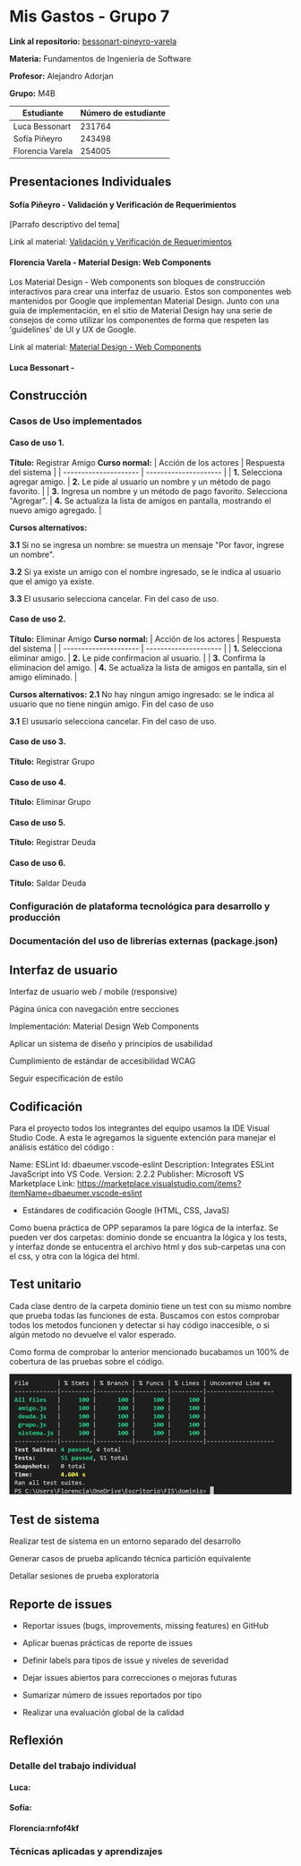 # Mis Gastos - Grupo 7

**Link al repositorio:**  [bessonart-pineyro-varela](https://github.com/ORT-FIS-202108/bessonart-pineyro-varela.git)

**Materia:** Fundamentos de Ingeniería de Software

**Profesor:** Alejandro Adorjan

**Grupo:** M4B

|Estudiante | Número de estudiante |
| ---------------- | -------------------- |
| Luca Bessonart   | 231764               |
| Sofía Piñeyro    | 243498               |
| Florencia Varela | 254005               |


## Presentaciones Individuales

#### Sofía Piñeyro - Validación y Verificación de Requerimientos

[Parrafo descriptivo del tema]

Link al material: [Validación y Verificación de Requerimientos](https://fism4b-2021.slack.com/archives/C02N6D26B42/p1637581423008900)

#### Florencia Varela - Material Design: Web Components

Los Material Design - Web components son bloques de construcción interactivos para crear una interfaz de usuario. Estos son componentes web mantenidos por Google que implementan Material Design. Junto con una guía de implementación, en el sitio de Material Design hay una serie de consejos de como utilizar los componentes de forma que respeten las 'guidelines' de UI y UX de Google.

Link al material: [Material Design - Web Components](https://fism4b-2021.slack.com/archives/C02N6D26B42/p1637581182008100)

#### Luca Bessonart -

## Construcción

### Casos de Uso implementados
#### Caso de uso 1.
**Título:** Registrar Amigo
**Curso normal:**
| Acción de los actores | Respuesta del sistema |
| --------------------- | --------------------- |
| **1.** Selecciona agregar amigo. | **2.** Le pide al usuario un nombre y un método de pago favorito. |
| **3.** Ingresa un nombre y un método de pago favorito. Selecciona "Agregar". | **4.** Se actualiza la lista de amigos en pantalla, mostrando el nuevo amigo agregado. |

**Cursos alternativos:**

**3.1** Si no se ingresa un nombre: se muestra un mensaje "Por favor, ingrese un nombre".

**3.2** Si ya existe un amigo con el nombre ingresado, se le indica al usuario que el amigo ya existe.

**3.3** El ususario selecciona cancelar. Fin del caso de uso.


#### Caso de uso 2.
**Título:** Eliminar Amigo
**Curso normal:**
| Acción de los actores | Respuesta del sistema |
| --------------------- | --------------------- |
| **1.** Selecciona eliminar amigo. | **2.** Le pide confirmacion al usuario. |
| **3.** Confirma la eliminacion del amigo. | **4.** Se actualiza la lista de amigos en pantalla, sin el amigo eliminado. |

**Cursos alternativos:**
**2.1** No hay ningun amigo ingresado: se le indica al usuario que no tiene ningún amigo. Fin del caso de uso 

**3.1** El ususario selecciona cancelar. Fin del caso de uso.

#### Caso de uso 3.
**Título:** Registrar Grupo


#### Caso de uso 4.
**Título:** Eliminar Grupo

#### Caso de uso 5.
**Título:** Registrar Deuda

#### Caso de uso 6.
**Título:** Saldar Deuda

### Configuración de plataforma tecnológica para desarrollo y producción

### Documentación del uso de librerías externas (package.json)

## Interfaz de usuario

Interfaz de usuario web / mobile (responsive)

Página única con navegación entre secciones

Implementación: Material Design Web Components

Aplicar un sistema de diseño y principios de usabilidad

Cumplimiento de estándar de accesibilidad WCAG

Seguir especificación de estilo

## Codificación

Para el proyecto todos los integrantes del equipo usamos la IDE Visual Studio Code. A esta le agregamos la siguente extención para manejar el análisis estático del código :

Name: ESLint
Id: dbaeumer.vscode-eslint
Description: Integrates ESLint JavaScript into VS Code.
Version: 2.2.2
Publisher: Microsoft
VS Marketplace Link: https://marketplace.visualstudio.com/items?itemName=dbaeumer.vscode-eslint 


- Estándares de codificación Google (HTML, CSS, JavaS)

Como buena práctica de OPP separamos la pare lógica de la interfaz. Se pueden ver dos carpetas: dominio donde se encuantra la lógica y los tests, y interfaz donde se entucentra el archivo html y dos sub-carpetas una con el css, y otra con la lógica del html.


## Test unitario

Cada clase dentro de la carpeta dominio tiene un test con su mismo nombre que prueba todas las funciones de esta. 
Buscamos con estos comprobar todos los metodos funcionen y detectar si hay código inaccesible, o si algún metodo no devuelve el valor esperado.

Como forma de comprobar lo anterior mencionado bucabamos un 100% de cobertura de las pruebas sobre el código.

![Evidencia del 100% de cobertura](img/Pruebas100%.jpeg)



## Test de sistema

Realizar test de sistema en un entorno separado del desarrollo

Generar casos de prueba aplicando técnica partición equivalente

Detallar sesiones de prueba exploratoria

## Reporte de issues

- Reportar issues (bugs, improvements, missing features) en GitHub 

- Aplicar buenas prácticas de reporte de issues

- Definir labels para tipos de issue y niveles de severidad

- Dejar issues abiertos para correcciones o mejoras futuras

- Sumarizar número de issues reportados por tipo

- Realizar una evaluación global de la calidad

## Reflexión
### Detalle del trabajo individual

#### Luca:

#### Sofía:

#### Florencia:rnfof4kf

### Técnicas aplicadas y aprendizajes
